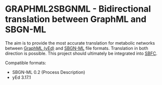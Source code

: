 # GRAPHML2SBGNML - Bidirectional translation between GraphML and SBGN-ML

The aim is to provide the most accurate translation for metabolic networks between
[GraphML (yEd)](https://www.yworks.com/products/yed)
and [SBGN-ML](https://sbgn.github.io/sbgn/) file formats.
Translation in both direction is possible. This project should ultimately be integrated into
[SBFC](https://www.ebi.ac.uk/biomodels/tools/converters/).

Compatible formats:
 - SBGN-ML 0.2 (Process Description)
 - yEd 3.17.1

<!--To download the full app directly, go to the [release page](https://github.com/royludo/cd2sbgnml/releases).>

<!--More information can be found in the [Wiki](https://github.com/royludo/cd2sbgnml/wiki).>

To find more information, please check the [Wiki].  Javadoc is available [here] and the full application can be directly donwloaded from here.

All known issues and limitations of the translator are listed in the [issues]
and on this [wiki page].

## Requirements

 - Java 8 (with JavaFX if you want to use the GUI)
 - Maven (tested with Maven 3.5)

## Install

After cloning the repository and getting into its directory:

`mvn clean`

`mvn install`

A small GUI is also provided as the main class of the package. It can be launched by double clicking on the jar or by
directly calling the package with `java -jar`. Be sure to have JavaFX working in your Java distribution.

With the scripts, all log messages will go to System.out. With the GUI, everything will be written in
the selected log file.

## Contributions and issues

If you have any suggestions or want to report a bug, don't hesitate to create an [issue].
Pull requests and all forms of contribution will be warmly welcomed.

## Useful links

 - More details about the [SBGN-ML format](https://github.com/sbgn/sbgn/wiki/SBGN_ML)
 - [SBFC doc](http://sbfc.sourceforge.net/mediawiki/index.php/Main_Page)
 - The [yEd Graph Editor] (https://www.yworks.com/products/yed) framework
 - A useful tool for translation between CellDesigner to SBGN-ML (bidirectional conversion) is [CD2SBGMML] (https://github.com/royludo/cd2sbgnml)
 - More details about the [eTRIKS] (https://www.etriks.org/) Project and the [Disease Maps] Project, (http://disease-maps.org/)

## Acknowledgements

This work has been initiated at [EISBM](http://www.eisbm.org/) in collaboration with Dr. Alexander Mazein and Ludovic Roy, with Vasundra Toure from [NTNU](https://www.ntnu.edu/about), and with the Disease Maps community.

This work has been supported by the Innovative Medicines Initiative Joint Undertaking under grant agreement no. IMI 115446 (eTRIKS), resources of which are composed of financial contribution from the European Union’s Seventh Framework Programme (FP7/2007-2013) and EFPIA companies.


